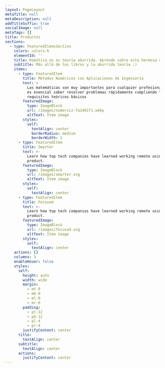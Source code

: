 ```yaml
---
layout: PageLayout
metaTitle: null
metaDescription: null
addTitleSuffix: true
socialImage: null
metaTags: []
title: Productos
sections:
  - type: FeaturedItemsSection
    colors: colors-h
    elementId: ''
    title: Robótica no es teoría aburrida. Aprende sobre esta hermosa disciplina
    subtitle: Más allá de los libros y la aburrida teoría ;)
    items:
      - type: FeaturedItem
        title: Métodos Numéricos con Aplicaciones de Ingeniería
        text: >
          Las matemáticas son muy importantes para cualquier profesional, pero
          es esencial saber resolver problemas rápidamente cumpliendo los
          requisitos teóricos básicos
        featuredImage:
          type: ImageBlock
          url: /images/numericz-fa1401f1.webp
          altText: Item image
        styles:
          self:
            textAlign: center
            borderRadius: medium
            borderWidth: 1
      - type: FeaturedItem
        title: Smarter
        text: >-
          Learn how top tech companies have learned working remote using our
          product.
        featuredImage:
          type: ImageBlock
          url: /images/smarter.svg
          altText: Item image
        styles:
          self:
            textAlign: center
      - type: FeaturedItem
        title: Focused
        text: >-
          Learn how top tech companies have learned working remote using our
          product.
        featuredImage:
          type: ImageBlock
          url: /images/focused.svg
          altText: Item image
        styles:
          self:
            textAlign: center
    actions: []
    columns: 3
    enableHover: false
    styles:
      self:
        height: auto
        width: wide
        margin:
          - mt-0
          - mb-0
          - ml-0
          - mr-0
        padding:
          - pt-12
          - pb-12
          - pl-4
          - pr-4
        justifyContent: center
      title:
        textAlign: center
      subtitle:
        textAlign: center
      actions:
        justifyContent: center
---
```

